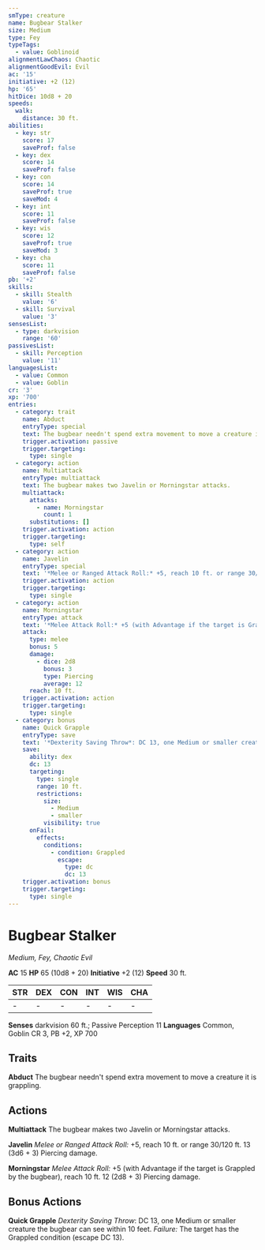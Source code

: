 ```yaml
---
smType: creature
name: Bugbear Stalker
size: Medium
type: Fey
typeTags:
  - value: Goblinoid
alignmentLawChaos: Chaotic
alignmentGoodEvil: Evil
ac: '15'
initiative: +2 (12)
hp: '65'
hitDice: 10d8 + 20
speeds:
  walk:
    distance: 30 ft.
abilities:
  - key: str
    score: 17
    saveProf: false
  - key: dex
    score: 14
    saveProf: false
  - key: con
    score: 14
    saveProf: true
    saveMod: 4
  - key: int
    score: 11
    saveProf: false
  - key: wis
    score: 12
    saveProf: true
    saveMod: 3
  - key: cha
    score: 11
    saveProf: false
pb: '+2'
skills:
  - skill: Stealth
    value: '6'
  - skill: Survival
    value: '3'
sensesList:
  - type: darkvision
    range: '60'
passivesList:
  - skill: Perception
    value: '11'
languagesList:
  - value: Common
  - value: Goblin
cr: '3'
xp: '700'
entries:
  - category: trait
    name: Abduct
    entryType: special
    text: The bugbear needn't spend extra movement to move a creature it is grappling.
    trigger.activation: passive
    trigger.targeting:
      type: single
  - category: action
    name: Multiattack
    entryType: multiattack
    text: The bugbear makes two Javelin or Morningstar attacks.
    multiattack:
      attacks:
        - name: Morningstar
          count: 1
      substitutions: []
    trigger.activation: action
    trigger.targeting:
      type: self
  - category: action
    name: Javelin
    entryType: special
    text: '*Melee or Ranged Attack Roll:* +5, reach 10 ft. or range 30/120 ft. 13 (3d6 + 3) Piercing damage.'
    trigger.activation: action
    trigger.targeting:
      type: single
  - category: action
    name: Morningstar
    entryType: attack
    text: '*Melee Attack Roll:* +5 (with Advantage if the target is Grappled by the bugbear), reach 10 ft. 12 (2d8 + 3) Piercing damage.'
    attack:
      type: melee
      bonus: 5
      damage:
        - dice: 2d8
          bonus: 3
          type: Piercing
          average: 12
      reach: 10 ft.
    trigger.activation: action
    trigger.targeting:
      type: single
  - category: bonus
    name: Quick Grapple
    entryType: save
    text: '*Dexterity Saving Throw*: DC 13, one Medium or smaller creature the bugbear can see within 10 feet. *Failure:*  The target has the Grappled condition (escape DC 13).'
    save:
      ability: dex
      dc: 13
      targeting:
        type: single
        range: 10 ft.
        restrictions:
          size:
            - Medium
            - smaller
          visibility: true
      onFail:
        effects:
          conditions:
            - condition: Grappled
              escape:
                type: dc
                dc: 13
    trigger.activation: bonus
    trigger.targeting:
      type: single
---
```


# Bugbear Stalker
*Medium, Fey, Chaotic Evil*

**AC** 15
**HP** 65 (10d8 + 20)
**Initiative** +2 (12)
**Speed** 30 ft.

| STR | DEX | CON | INT | WIS | CHA |
| --- | --- | --- | --- | --- | --- |
| - | - | - | - | - | - |

**Senses** darkvision 60 ft.; Passive Perception 11
**Languages** Common, Goblin
CR 3, PB +2, XP 700

## Traits

**Abduct**
The bugbear needn't spend extra movement to move a creature it is grappling.

## Actions

**Multiattack**
The bugbear makes two Javelin or Morningstar attacks.

**Javelin**
*Melee or Ranged Attack Roll:* +5, reach 10 ft. or range 30/120 ft. 13 (3d6 + 3) Piercing damage.

**Morningstar**
*Melee Attack Roll:* +5 (with Advantage if the target is Grappled by the bugbear), reach 10 ft. 12 (2d8 + 3) Piercing damage.

## Bonus Actions

**Quick Grapple**
*Dexterity Saving Throw*: DC 13, one Medium or smaller creature the bugbear can see within 10 feet. *Failure:*  The target has the Grappled condition (escape DC 13).
